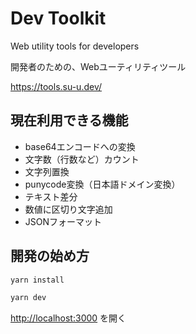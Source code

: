 
#  Dev Toolkit
Web utility tools for developers

開発者のための、Webユーティリティツール

https://tools.su-u.dev/

## 現在利用できる機能

- base64エンコードへの変換
- 文字数（行数など）カウント
- 文字列置換
- punycode変換（日本語ドメイン変換）
- テキスト差分
- 数値に区切り文字追加
- JSONフォーマット

## 開発の始め方

```bash
yarn install

yarn dev
```

[http://localhost:3000](http://localhost:3000) を開く

